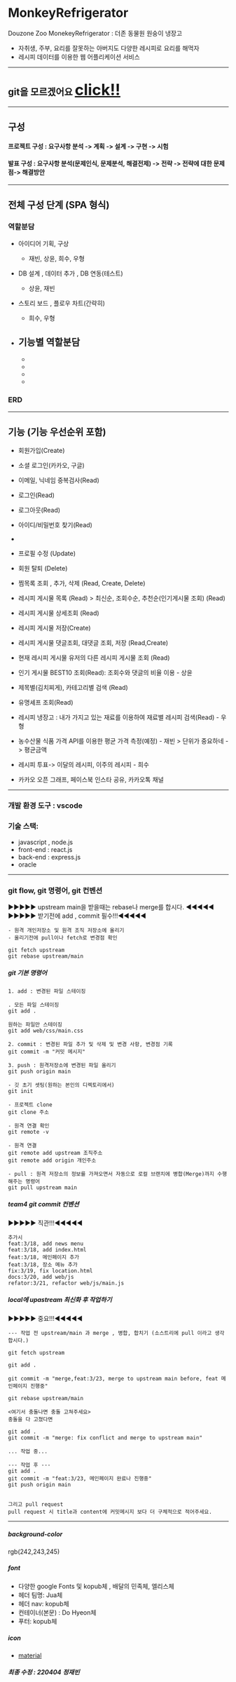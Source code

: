 # MonkeyRefrigerator
Douzone Zoo MonekeyRefrigerator : 더존 동물원 원숭이 냉장고
- 자취생, 주부, 요리를 잘못하는 아버지도 다양한 레시피로 요리를 해먹자 
- 레시피 데이터를 이용한 웹 어플리케이션 서비스
--- 
## git을 모르겠어요 <a href="#git" style= " font-size:35px">click!!</a> 
--- 

## 구성
#### 프로젝트 구성 : 요구사항 분석 -> 계획 -> 설계 -> 구현 -> 시험
#### 발표 구성 : 요구사항 분석(문제인식, 문제분석, 해결전제) -> 전략 -> 전략에 대한 문제점-> 해결방안

---

## 전체 구성 단계 (SPA 형식)

### 역할분담

- 아이디어 기획, 구상
  - 재빈, 상윤, 희수, 우형 
- DB 설계 , 데이터 추가 , DB 연동(테스트) 
  - 상윤, 재빈
- 스토리 보드 , 플로우 차트(간략히)
  - 희수, 우형

- 기능별 역할분담
  -
  -
  -
  -
  -
  
### ERD  
---

## 기능 (기능 우선순위 포함)
- 회원가입(Create)
- 소셜 로그인(카카오, 구글)
- 이메일, 닉네임 중복검사(Read)
- 로그인(Read)
- 로그아웃(Read)
- 아이디/비밀번호 찾기(Read)
- 
- 프로필 수정 (Update)
- 회원 탈퇴 (Delete)
- 찜목록 조회 , 추가, 삭제 (Read, Create, Delete)

- 레시피 게시물 목록 (Read) > 최신순, 조회수순, 추천순(인기게시물 조회) (Read)
- 레시피 게시물 상세조회 (Read)
- 레시피 게시물 저장(Create) 
- 레시피 게시물 댓글조회, 대댓글 조회, 저장 (Read,Create)
- 현재 레시피 게시물 유저의 다른 레시피 게시물 조회 (Read)
 
- 인기 게시물 BEST10 조회(Read): 조회수와 댓글의 비율 이용 - 상윤
- 제목별(김치찌게), 카테고리별 검색 (Read)   
- 유명셰프 조회(Read)

- 레시피 냉장고 : 내가 가지고 있는 재료를 이용하여 재료별 레시피 검색(Read) - 우형
- 농수산물 식품 가격 API를 이용한 평균 가격 측정(예정) - 재빈 > 단위가 중요하네 -> 평균금액 
- 레시피 투표-> 이달의 레시피, 이주의 레시피 - 희수
- 카카오 오픈 그래프, 페이스북 인스타 공유, 카카오톡 채널 
 
---

### 개발 환경 도구 : vscode

### 기술 스택:
- javascript , node.js
- front-end : react.js 
- back-end : express.js
- oracle

---

### git flow, git 명령어, git 컨벤션 

<a id="git"></a>

▶▶▶▶▶ upstream main을 받을때는 rebase나 merge를 합시다. ◀◀◀◀◀ <br>
▶▶▶▶▶ 받기전에  add , commit 필수!!!◀◀◀◀◀

```
- 원격 개인저장소 및 원격 조직 저장소에 올리기
- 올리기전에 pull이나 fetch로 변경점 확인

git fetch upstream
git rebase upstream/main
```

##### git 기본 명령어

```
1. add : 변경된 파일 스테이징

. 모든 파일 스테이징
git add .

원하는 파일만 스테이징
git add web/css/main.css

2. commit : 변경된 파일 추가 및 삭제 및 변경 사항, 변경점 기록 
git commit -m "커밋 메시지"

3. push : 원격저장소에 변경된 파일 올리기
git push origin main
```

```
- 깃 초기 셋팅(원하는 본인의 디렉토리에서)
git init

- 프로젝트 clone
git clone 주소

- 원격 연결 확인
git remote -v

- 원격 연결
git remote add upstream 조직주소
git remote add origin 개인주소

- pull : 원격 저장소의 정보를 가져오면서 자동으로 로컬 브랜치에 병합(Merge)까지 수행해주는 명령어 
git pull upstream main

```

##### team4 git commit 컨벤션 
▶▶▶▶▶ 직관!!!◀◀◀◀◀
```
추가시
feat:3/18, add news menu 
feat:3/18, add index.html  
feat:3/18, 메인페이지 추가
feat:3/18, 장소 메뉴 추가
fix:3/19, fix location.html
docs:3/20, add web/js
refator:3/21, refactor web/js/main.js
```

##### local에 upastream 최신화 후 작업하기 
▶▶▶▶▶ 중요!!!◀◀◀◀◀

```
--- 작업 전 upstream/main 과 merge , 병합, 합치기 (소스트리에 pull 이라고 생각합시다.)

git fetch upstream

git add .

git commit -m "merge,feat:3/23, merge to upstream main before, feat 메인페이지 진행중"

git rebase upstream/main

<여기서 충돌나면 충돌 고쳐주세요>
충돌을 다 고쳤다면

git add .
git commit -m "merge: fix conflict and merge to upstream main"

... 작업 중...

--- 작업 후 ---
git add . 
git commit -m "feat:3/23, 메인페이지 완료나 진행중"
git push origin main


그리고 pull request
pull request 시 title과 content에 커밋메시지 보다 더 구체적으로 적어주세요.
```

---

##### background-color
rgb(242,243,245)

##### font
- 다양한 google Fonts 및 kopub체 , 배달의 민족체, 엘리스체
- 헤더 팀명: Jua체 
- 헤더 nav: kopub체
- 컨테이너(본문) : Do Hyeon체
- 푸터: kopub체

##### icon
- [material](https://material.io/search.html?q=filled)

##### 최종 수정 : 220404 정재빈 


